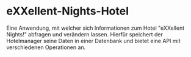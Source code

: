# eXXellent-Nights-Hotel
Eine Anwendung, mit welcher sich Informationen zum Hotel "eXXellent
Nights!" abfragen und verändern lassen. Hierfür speichert der Hotelmanager seine Daten in einer
Datenbank und bietet eine API mit verschiedenen Operationen an.

